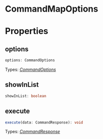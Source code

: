 # CommandMapOptions

# Properties

## options
```ts
options: CommandOptions
```
Types: *[CommandOptions](https://github.com/MCBE-Utilities/BeAPI/tree/main/docs/types/commandoptions.md)*

## showInList
```ts
showInList: boolean
```

## execute
```ts
execute(data: CommandResponse): void
```
Types: *[CommandResponse](https://github.com/MCBE-Utilities/BeAPI/tree/main/docs/types/commandresponse.md)*